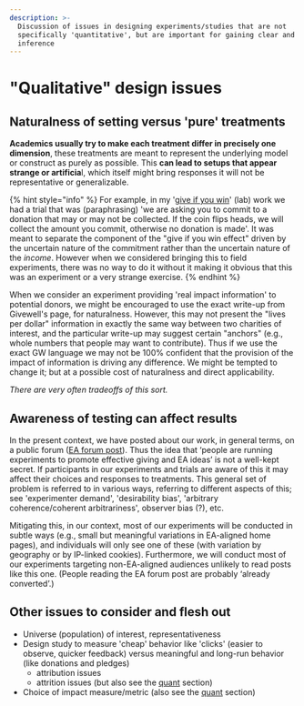 ```yaml
---
description: >-
  Discussion of issues in designing experiments/studies that are not
  specifically 'quantitative', but are important for gaining clear and useful
  inference
---
```


# "Qualitative" design issues

## **Naturalness of setting versus 'pure' treatments**

**Academics usually try to make each treatment differ in precisely one dimension**, these treatments are meant to represent the underlying model or construct as purely as possible. This **can lead to setups that appear strange or artificia**l, which itself might bring responses it will not be representative or generalizable.

{% hint style="info" %}
For example, in my '[give if you win](http://giveifyouwin.org)' (lab) work we had a trial that was (paraphrasing) 'we are asking you to commit to a donation that may or may not be collected. If the coin flips heads, we will collect the amount you commit, otherwise no donation is made'. It was meant to separate the component of the "give if you win effect" driven by the uncertain nature of the commitment rather than the uncertain nature of the _income_. However when we considered bringing this to field experiments, there was no way to do it without it making it obvious that this was an experiment or a very strange exercise.
{% endhint %}

When we consider an experiment providing 'real impact information' to potential donors, we might be encouraged to use the exact write-up from Givewell's page, for naturalness. However, this may not present the "lives per dollar" information in exactly the same way between two charities of interest, and the particular write-up may suggest certain "anchors" (e.g., whole numbers that people may want to contribute). Thus if we use the exact GW language we may not be 100% confident that the provision of the impact of information is driving any difference. We might be tempted to change it; but at a possible cost of naturalness and direct applicability.

_There are very often tradeoffs of this sort._

## **Awareness of testing can affect results**

In the present context, we have posted about our work, in general terms, on a public forum ([EA forum post](../organization-and-overview/overview-ea-forum-post.md#ea-forum-post)). Thus the idea that ‘people are running experiments to promote effective giving and EA ideas’ is not a well-kept secret. If participants in our experiments and trials are aware of this it may affect their choices and responses to treatments. This general set of problem is referred to in various ways, referring to different aspects of this; see 'experimenter demand', 'desirability bias', 'arbitrary coherence/coherent arbitrariness', observer bias (?), etc.

Mitigating this, in our context, most of our experiments will be conducted in subtle ways (e.g., small but meaningful variations in EA-aligned home pages), and individuals will only see one of these (with variation by geography or by IP-linked cookies). Furthermore, we will conduct most of our experiments targeting non-EA-aligned audiences unlikely to read posts like this one. (People reading the EA forum post are probably ‘already converted’.)

## Other issues to consider and flesh out

* Universe (population) of interest, representativeness
* Design study to measure 'cheap' behavior like 'clicks' (easier to observe, quicker feedback) versus meaningful and long-run behavior (like donations and pledges)
  * attribution issues
  * attrition issues (but also see the [quant](experimental-design-methods-issues.md) section)
* Choice of impact measure/metric (also see the [quant](experimental-design-methods-issues.md) section)
